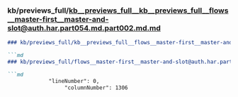 ### kb/previews_full/kb__previews_full__kb__previews_full__flows__master-first__master-and-slot@auth.har.part054.md.part002.md.md

```md
### kb/previews_full/kb__previews_full__flows__master-first__master-and-slot@auth.har.part054.md.part002.md

```md
### kb/previews_full/flows__master-first__master-and-slot@auth.har.part054.md (part 002)

```md
             "lineNumber": 0,
                  "columnNumber": 1306
```

```

```

```
